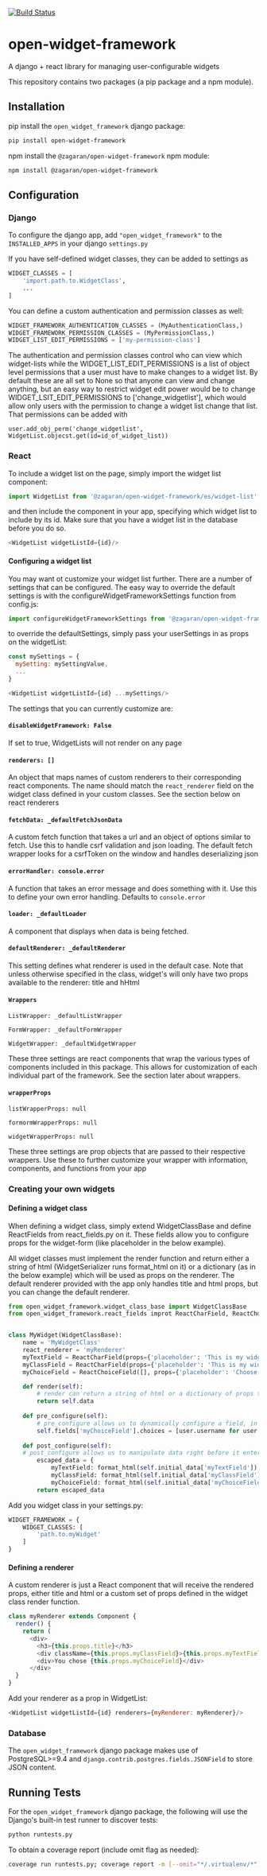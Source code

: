 [![Build Status](https://travis-ci.org/mitodl/open-widget-framework.svg?branch=master)](https://travis-ci.org/mitodl/open-widget-framework)

# open-widget-framework
A django + react library for managing user-configurable widgets

This repository contains two packages (a pip package and a npm module).

## Installation
pip install the `open_widget_framework` django package:
```bash
pip install open-widget-framework
```  

npm install the `@zagaran/open-widget-framework` npm module: 
```bash
npm install @zagaran/open-widget-framework
```  

## Configuration

### Django
To configure the django app, add `"open_widget_framework"` to the `INSTALLED_APPS` in your django `settings.py`

If you have self-defined widget classes, they can be added to settings as 
```python
WIDGET_CLASSES = [
    'import.path.to.WidgetClass',
    ...
]
```

You can define a custom authentication and permission classes as well: 
```python
WIDGET_FRAMEWORK_AUTHENTICATION_CLASSES = (MyAuthenticationClass,)
WIDGET_FRAMEWORK_PERMISSION_CLASSES = (MyPermissionClass,)
WIDGET_LIST_EDIT_PERMISSIONS = ['my-permission-class']
``` 
The authentication and permission classes control who can view which widget-lists while the WIDGET_LIST_EDIT_PERMISSIONS
is a list of object level permissions that a user must have to make changes to a widget list. By default these are all 
set to None so that anyone can view and change anything, but an easy way to restrict widget edit power would be to 
change WIDGET_LSIT_EDIT_PERMISSIONS to ['change_widgetlist'], which would allow only users with the permission to change
a widget list change that list. That permissions can be added with 
```
user.add_obj_perm('change_widgetlist', WidgetList.objecst.get(id=id_of_widget_list))
```

### React
To include a widget list on the page, simply import the widget list component:
```javascript
import WidgetList from '@zagaran/open-widget-framework/es/widget-list'
```
and then include the component in your app, specifying which widget list to include by its id. Make sure that you have a widget list in the database before you do so.
```javascript
<WidgetList widgetListId={id}/>
```

#### Configuring a widget list
You may want ot customize your widget list further. There are a number of settings that can be configured. The easy way 
to override the default settings is with the configureWidgetFrameworkSettings function from config.js:

```javascript
import configureWidgetFrameworkSettings from '@zagaran/open-widget-framework/es/config'
```

to override the defaultSettings, simply pass your userSettings in as props on the widgetList:

```javascript
const mySettings = {
  mySetting: mySettingValue,
  ...
}

<WidgetList widgetListId={id} ...mySettings/>
```

The settings that you can currently customize are:
#### `disableWidgetFramework: False`
If set to true, WidgetLists will not render on any page

#### `renderers: []`
An object that maps names of custom renderers to their corresponding react components. The name should match the `react_renderer` field on the widget class defined in your custom classes. See the section below on react renderers

#### `fetchData: _defaultFetchJsonData` 
A custom fetch function that takes a url and an object of options similar to fetch. Use this to handle csrf validation and json loading. The 
default fetch wrapper looks for a csrfToken on the window and handles deserializing json

#### `errorHandler: console.error`
A function that takes an error message and does something with it. Use this to define your own error handling. Defaults to `console.error`

#### `loader: _defaultLoader` 
A component that displays when data is being fetched.

#### `defaultRenderer: _defaultRenderer`
This setting defines what renderer is used in the default case. Note that unless otherwise specified in the class, widget's will only have two props available to the renderer: title and hHtml 

#### `Wrappers`

`ListWrapper: _defaultListWrapper`

`FormWrapper: _defaultFormWrapper`

`WidgetWrapper: _defaultWidgetWrapper`

These three settings are react components that wrap the various types of components included in this package. This allows for customization of each individual part of the framework. See the section later about wrappers.

#### `wrapperProps`

`listWrapperProps: null`

`formormWrapperProps: null`

`widgetWrapperProps: null`

These three settings are prop objects that are passed to their respective wrappers. Use these to further customize your wrapper with information, components, and functions from your app

### Creating your own widgets

#### Defining a widget class
When defining a widget class, simply extend WidgetClassBase and define ReactFields from react_fields.py on it. These
fields allow you to configure props for the widget-form (like placeholder in the below example).

All widget classes must implement the render function and return either a string of html (WidgetSerializer runs format_html on it) or 
a dictionary (as in the below example) which will be used as props on the renderer. The default renderer provided with the app only handles title and html props,
but you can change the default renderer.
```python
from open_widget_framework.widget_class_base import WidgetClassBase
from open_widget_framework.react_fields improt ReactCharField, ReactChoice


class MyWidget(WidgetClassBase):
    name = 'MyWidgetClass'
    react_renderer = 'myRenderer'
    myTextField = ReactCharField(props={'placeholder': 'This is my widget's text field!})
    myClassField = ReactCharField(props={'placeholder': 'This is my widget's class field!})
    myChoiceField = ReactChoiceField([], props={'placeholder': 'Choose one!'})

    def render(self):
        # render can return a string of html or a dictionary of props to set on a custom renderer
        return self.data
        
    def pre_configure(self):
        # pre_configure allows us to dynamically configure a field, in this case to load options from the db
        self.fields['myChoiceField'].choices = [user.username for user in User.objects.all()]
        
    def post_configure(self):
    # post_configure allows us to manipulate data right before it enters the database
        escaped_data = {
            myTextField: format_html(self.initial_data['myTextField'])
            myClassField: format_html(self.initial_data['myClassField'])
            myChoiceField: format_html(self.initial_data['myChoiceField'])
        return escaped_data
```

Add you widget class in your settings.py:
```python
WIDGET_FRAMEWORK = {
    WIDGET_CLASSES: [
        'path.to.myWidget'
    ]
}
```
#### Defining a renderer
A custom renderer is just a React component that will receive the rendered props, either title and html or a custom set of props 
defined in the widget class render function.
```javascript
class myRenderer extends Component {
  render() {
    return (
      <div>
        <h3>{this.props.title}</h3>
        <div className={this.props.myClassField}>{this.props.myTextField}</div>
        <div>You chose {this.props.myChoiceField}</div>
      </div>
  }
}
```
Add your renderer as a prop in WidgetList:

```javascript
<WidgetList widgetListId={id} renderers={myRenderer: myRenderer}/>
```
### Database
The `open_widget_framework` django package makes use of PostgreSQL>=9.4 and `django.contrib.postgres.fields.JSONField` to store JSON content.

## Running Tests
For the `open_widget_framework` django package, the following will use the Django's built-in test runner to discover tests:
```bash
python runtests.py
```
To obtain a coverage report (include omit flag as needed):  
```bash
coverage run runtests.py; coverage report -m [--omit="*/.virtualenv/*"]
```
